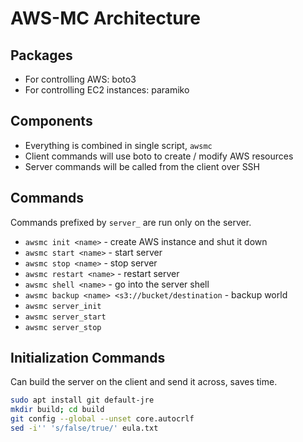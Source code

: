 AWS-MC Architecture
===================

Packages
--------
- For controlling AWS: boto3
- For controlling EC2 instances: paramiko

Components
----------
- Everything is combined in single script, `awsmc`
- Client commands will use boto to create / modify AWS resources
- Server commands will be called from the client over SSH

Commands
--------
Commands prefixed by `server_` are run only on the server.
- `awsmc init <name>` - create AWS instance and shut it down
- `awsmc start <name>` - start server
- `awsmc stop <name>` - stop server
- `awsmc restart <name>` - restart server
- `awsmc shell <name>` - go into the server shell
- `awsmc backup <name> <s3://bucket/destination` - backup world
- `awsmc server_init`
- `awsmc server_start`
- `awsmc server_stop`

Initialization Commands
-----------------------
Can build the server on the client and send it across, saves time.
```bash
sudo apt install git default-jre
mkdir build; cd build
git config --global --unset core.autocrlf
sed -i'' 's/false/true/' eula.txt
```

